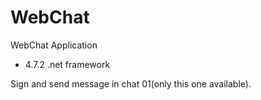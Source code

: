 # WebChat

WebChat Application 

- 4.7.2 .net framework

Sign and send message in chat 01(only this one available).
